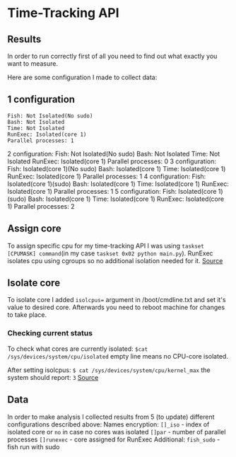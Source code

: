 # Time-Tracking API
## Results 


In order to run correctly first of all you need to find out what exactly you want to measure.

Here are some configuration I made to collect data:

## 1 configuration

```
Fish: Not Isolated(No sudo)
Bash: Not Isolated
Time: Not Isolated
RunExec: Isolated(core 1)
Parallel processes: 1
```

2 configuration:
Fish: Not Isolated(No sudo)
Bash: Not Isolated
Time: Not Isolated
RunExec: Isolated(core 1)
Parallel processes: 0
3 configuration:
Fish: Isolated(core 1)(No sudo)
Bash: Isolated(core 1)
Time: Isolated(core 1)
RunExec: Isolated(core 1)
Parallel processes: 1
4 configuration:
Fish: Isolated(core 1)(sudo)
Bash: Isolated(core 1)
Time: Isolated(core 1)
RunExec: Isolated(core 1)
Parallel processes: 1
5 configuration:
Fish: Isolated(core 1)(sudo)
Bash: Isolated(core 1)
Time: Isolated(core 1)
RunExec: Isolated(core 1)
Parallel processes: 2

## Assign core
To assign specific cpu for my time-tracking API I was using `taskset [CPUMASK] command`(in my case `taskset 0x02 python main.py`). RunExec isolates cpu using cgroups so no additional isolation needed for it.
[Source](https://www.xmodulo.com/run-program-process-specific-cpu-cores-linux.html)
## Isolate core
To isolate core I added `isolcpus=` argument in /boot/cmdline.txt and set it's value to desired core. Afterwards you need to reboot machine for changes to take place. 
### Checking current status
To check what cores are currently isolated:
`$cat /sys/devices/system/cpu/isolated`
empty line means no CPU-core isolated.

After setting isolcpus:
`$ cat /sys/devices/system/cpu/kernel_max`
the system should report:
`3`
[Source](https://yosh.ke.mu/raspberry_pi_isolating_cores_in_linux_kernel)
## Data
In order to make analysis I collected results from 5 (to update) different configurations described above:
Names encryption:
`[]_iso` - index of isolated core or `no` in case no cores was isolated 
`[]par` - number of parallel processes
`[]runexec` - core assigned for RunExec
Additional:
`fish_sudo` - fish run with sudo    
